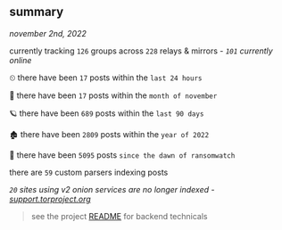 
## summary
_november 2nd, 2022_

currently tracking `126` groups across `228` relays & mirrors - _`101` currently online_

⏲ there have been `17` posts within the `last 24 hours`

🦈 there have been `17` posts within the `month of november`

🪐 there have been `689` posts within the `last 90 days`

🏚 there have been `2809` posts within the `year of 2022`

🦕 there have been `5095` posts `since the dawn of ransomwatch`

there are `59` custom parsers indexing posts

_`20` sites using v2 onion services are no longer indexed - [support.torproject.org](https://support.torproject.org/onionservices/v2-deprecation/)_

> see the project [README](https://github.com/joshhighet/ransomwatch#ransomwatch--) for backend technicals
